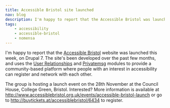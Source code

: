 ```yaml
---
title: Accessible Bristol site launched
nav: blog
description: I'm happy to report that the Accessible Bristol was launched this week, on Drupal 7.
tags:
    - accessibility
    - accessible-bristol
    - nomensa
---
```

I'm happy to report that the [Accessible Bristol](http://www.accessiblebristol.org.uk) website was launched this week, on Drupal 7. The site's been developed over the past few months, and uses the [User Relationships](http://drupal.org/project/user_relationships) and [Privatemsg](http://drupal.org/project/privatemsg) modules to provide a community-based platform where people with an interest in accessibility can register and network with each other.

The group is hosting a launch event on the 28th November at the Council House, College Green, Bristol. Interested? More information is available at <http://www.accessiblebristol.org.uk/events/accessible-bristol-launch> or go to <http://buytickets.at/accessiblebristol/6434> to register.